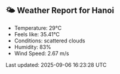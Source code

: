 <!-- WEATHER-START -->
## 🌤 Weather Report for Hanoi

- Temperature: 29°C
- Feels like: 35.41°C
- Conditions: scattered clouds
- Humidity: 83%
- Wind Speed: 2.67 m/s

Last updated: 2025-09-06 16:23:28 UTC
<!-- WEATHER-END -->
